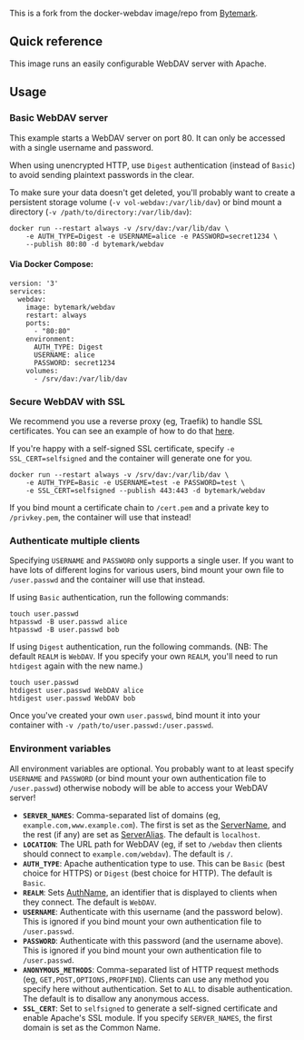 This is a fork from the docker-webdav image/repo from [Bytemark](https://github.com/BytemarkHosting/docker-webdav). 

## Quick reference

This image runs an easily configurable WebDAV server with Apache.

## Usage

### Basic WebDAV server

This example starts a WebDAV server on port 80. It can only be accessed with a single username and password.

When using unencrypted HTTP, use `Digest` authentication (instead of `Basic`) to avoid sending plaintext passwords in the clear.

To make sure your data doesn't get deleted, you'll probably want to create a persistent storage volume (`-v vol-webdav:/var/lib/dav`) or bind mount a directory (`-v /path/to/directory:/var/lib/dav`):

```
docker run --restart always -v /srv/dav:/var/lib/dav \
    -e AUTH_TYPE=Digest -e USERNAME=alice -e PASSWORD=secret1234 \
    --publish 80:80 -d bytemark/webdav

```

#### Via Docker Compose:

```
version: '3'
services:
  webdav:
    image: bytemark/webdav
    restart: always
    ports:
      - "80:80"
    environment:
      AUTH_TYPE: Digest
      USERNAME: alice
      PASSWORD: secret1234
    volumes:
      - /srv/dav:/var/lib/dav

```
### Secure WebDAV with SSL

We recommend you use a reverse proxy (eg, Traefik) to handle SSL certificates. You can see an example of how to do that [here](https://github.com/BytemarkHosting/configs-webdav-docker).

If you're happy with a self-signed SSL certificate, specify `-e SSL_CERT=selfsigned` and the container will generate one for you.

```
docker run --restart always -v /srv/dav:/var/lib/dav \
    -e AUTH_TYPE=Basic -e USERNAME=test -e PASSWORD=test \
    -e SSL_CERT=selfsigned --publish 443:443 -d bytemark/webdav

```

If you bind mount a certificate chain to `/cert.pem` and a private key to `/privkey.pem`, the container will use that instead!

### Authenticate multiple clients

Specifying `USERNAME` and `PASSWORD` only supports a single user. If you want to have lots of different logins for various users, bind mount your own file to `/user.passwd` and the container will use that instead.

If using `Basic` authentication, run the following commands:

```
touch user.passwd
htpasswd -B user.passwd alice
htpasswd -B user.passwd bob

```

If using `Digest` authentication, run the following commands. (NB: The default `REALM` is `WebDAV`. If you specify your own `REALM`, you'll need to run `htdigest` again with the new name.)


```
touch user.passwd
htdigest user.passwd WebDAV alice
htdigest user.passwd WebDAV bob

```

Once you've created your own `user.passwd`, bind mount it into your container with `-v /path/to/user.passwd:/user.passwd`.

### Environment variables

All environment variables are optional. You probably want to at least specify `USERNAME` and `PASSWORD` (or bind mount your own authentication file to `/user.passwd`) otherwise nobody will be able to access your WebDAV server!

* **`SERVER_NAMES`**: Comma-separated list of domains (eg, `example.com,www.example.com`). The first is set as the [ServerName](https://httpd.apache.org/docs/current/mod/core.html#servername), and the rest (if any) are set as [ServerAlias](https://httpd.apache.org/docs/current/mod/core.html#serveralias). The default is `localhost`.
* **`LOCATION`**: The URL path for WebDAV (eg, if set to `/webdav` then clients should connect to `example.com/webdav`). The default is `/`.
* **`AUTH_TYPE`**: Apache authentication type to use. This can be `Basic` (best choice for HTTPS) or `Digest` (best choice for HTTP). The default is `Basic`.
* **`REALM`**: Sets [AuthName](https://httpd.apache.org/docs/current/mod/mod_authn_core.html#authname), an identifier that is displayed to clients when they connect. The default is `WebDAV`.
* **`USERNAME`**: Authenticate with this username (and the password below). This is ignored if you bind mount your own authentication file to `/user.passwd`.
* **`PASSWORD`**: Authenticate with this password (and the username above). This is ignored if you bind mount your own authentication file to `/user.passwd`.
* **`ANONYMOUS_METHODS`**: Comma-separated list of HTTP request methods (eg, `GET,POST,OPTIONS,PROPFIND`). Clients can use any method you specify here without authentication. Set to `ALL` to disable authentication. The default is to disallow any anonymous access.
* **`SSL_CERT`**: Set to `selfsigned` to generate a self-signed certificate and enable Apache's SSL module. If you specify `SERVER_NAMES`, the first domain is set as the Common Name.

